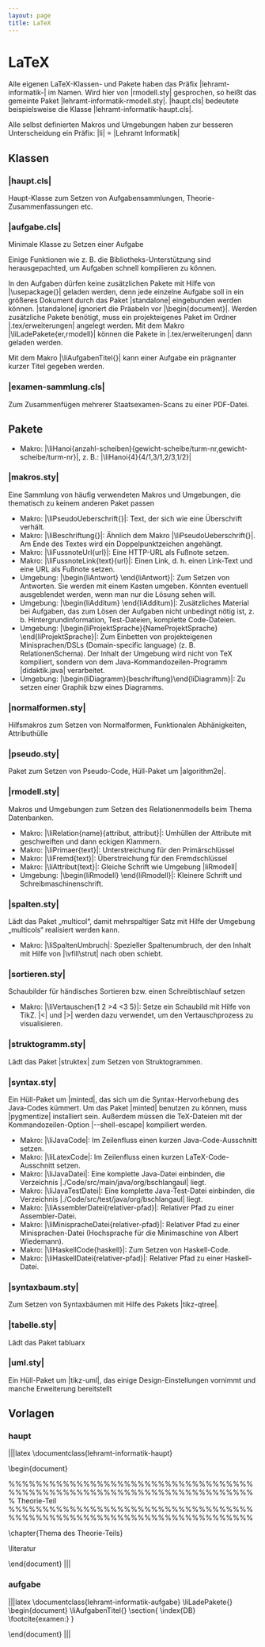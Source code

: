 ```yaml
---
layout: page
title: LaTeX
---
```


# LaTeX

Alle eigenen LaTeX-Klassen- und Pakete haben das Präfix
|lehramt-informatik-| im Namen. Wird hier von |rmodell.sty| gesprochen,
so heißt das gemeinte Paket |lehramt-informatik-rmodell.sty|.
|haupt.cls| bedeutete beispielsweise die Klasse
|lehramt-informatik-haupt.cls|.

Alle selbst definierten Makros und Umgebungen haben zur besseren
Unterscheidung ein Präfix: |li| = |Lehramt Informatik|

## Klassen

### |haupt.cls|

Haupt-Klasse zum Setzen von Aufgabensammlungen,
Theorie-Zusammenfassungen etc.

### |aufgabe.cls|

Minimale Klasse zu Setzen einer Aufgabe

Einige Funktionen wie z. B. die Bibliotheks-Unterstützung sind
herausgepachted, um Aufgaben schnell kompilieren zu können.

In den Aufgaben dürfen keine zusätzlichen Pakete mit Hilfe von
|\usepackage{}| geladen werden, denn jede einzelne Aufgabe soll in ein
größeres Dokument durch das Paket |standalone| eingebunden werden
können. |standalone| ignoriert die Präabeln vor |\begin{document}|.
Werden zusätzliche Pakete benötigt, muss ein projekteigenes Paket im
Ordner |.tex/erweiterungen| angelegt werden. Mit dem Makro
|\liLadePakete{er,rmodell}| können die Pakete in |.tex/erweiterungen|
dann geladen werden.

Mit dem Makro |\liAufgabenTitel{}| kann einer Aufgabe ein prägnanter
kurzer Titel gegeben werden.

### |examen-sammlung.cls|

Zum Zusammenfügen mehrerer Staatsexamen-Scans zu einer PDF-Datei.

## Pakete

* Makro: |\liHanoi{anzahl-scheiben}{gewicht-scheibe/turm-nr,gewicht-scheibe/turm-nr}|,
  z. B.: |\liHanoi{4}{4/1,3/1,2/3,1/2}|

### |makros.sty|

Eine Sammlung von häufig verwendeten Makros und Umgebungen, die
thematisch zu keinem anderen Paket passen

* Makro: |\liPseudoUeberschrift{}|: Text, der sich wie eine Überschrift
  verhält.
* Makro: |\liBeschriftung{}|: Ähnlich dem Makro
  |\liPseudoUeberschrift{}|. Am Ende des Textes wird ein
  Doppelpunktzeichen angehängt.
* Makro: |\liFussnoteUrl{url}|: Eine HTTP-URL als Fußnote setzen.
* Makro: |\liFussnoteLink{text}{url}|: Einen Link, d. h. einen Link-Text
  und eine URL als Fußnote setzen.
* Umgebung: |\begin{liAntwort} \end{liAntwort}|: Zum Setzen von
  Antworten. Sie werden mit einem Kasten umgeben. Könnten eventuell
  ausgeblendet werden, wenn man nur die Lösung sehen will.
* Umgebung: |\begin{liAdditum} \end{liAdditum}|: Zusätzliches Material
  bei Aufgaben, das zum Lösen der Aufgaben nicht unbedingt nötig ist,
  z. b. Hintergrundinformation, Test-Dateien, komplette Code-Dateien.
* Umgebung: |\begin{liProjektSprache}{NameProjektSprache}
  \end{liProjektSprache}|: Zum Einbetten
  von projekteigenen Minisprachen/DSLs (Domain-specific language)
  (z. B. RelationenSchema). Der Inhalt
  der Umgebung wird nicht von TeX kompiliert, sondern von dem
  Java-Kommandozeilen-Programm |didaktik.java| verarbeitet.
* Umgebung: |\begin{liDiagramm}{beschriftung}\end{liDiagramm}|: Zu
  setzen einer Graphik bzw eines Diagramms.

### |normalformen.sty|

Hilfsmakros zum Setzen von Normalformen, Funktionalen Abhänigkeiten,
Attributhülle

### |pseudo.sty|

Paket zum Setzen von Pseudo-Code, Hüll-Paket um |algorithm2e|.

### |rmodell.sty|

Makros und Umgebungen zum Setzen des Relationenmodells beim Thema
Datenbanken.

* Makro: |\liRelation{name}{attribut, attribut}|: Umhüllen der Attribute
  mit geschweiften und dann eckigen Klammern.
* Makro: |\liPrimaer{text}|: Unterstreichung für den Primärschlüssel
* Makro: |\liFremd{text}|: Überstreichung für den Fremdschlüssel
* Makro: |\liAttribut{text}|: Gleiche Schrift wie Umgebung |liRmodell|
* Umgebung: |\begin{liRmodell} \end{liRmodell}|: Kleinere Schrift und
  Schreibmaschinenschrift.

### |spalten.sty|

Lädt das Paket
„multicol“, damit mehrspaltiger Satz mit Hilfe der Umgebung „multicols“
realisiert werden kann.

* Makro: |\liSpaltenUmbruch|: Spezieller Spaltenumbruch, der den Inhalt
  mit Hilfe von |\vfill\strut| nach oben schiebt.

### |sortieren.sty|

Schaubilder für händisches Sortieren bzw. einen Schreibtischlauf setzen

* Makro: |\liVertauschen{1 2 >4 <3 5}|: Setze ein Schaubild mit Hilfe
  von TikZ. |<| und |>| werden dazu verwendet, um den Vertauschprozess
  zu visualisieren.

### |struktogramm.sty|

Lädt das Paket |struktex| zum Setzen von Struktogrammen.

### |syntax.sty|

Ein Hüll-Paket um |minted|, das sich um die Syntax-Hervorhebung des
Java-Codes kümmert. Um das Paket |minted| benutzen zu können, muss
|pygmentize| installiert sein. Außerdem müssen die TeX-Dateien mit der
Kommandozeilen-Option |--shell-escape| kompiliert werden.

* Makro: |\liJavaCode|: Im Zeilenfluss einen kurzen
  Java-Code-Ausschnitt setzen.
* Makro: |\liLatexCode|: Im Zeilenfluss einen kurzen
  LaTeX-Code-Ausschnitt setzen.
* Makro: |\liJavaDatei|: Eine komplette Java-Datei einbinden, die
  Verzeichnis |./Code/src/main/java/org/bschlangaul| liegt.
* Makro: |\liJavaTestDatei|: Eine komplette Java-Test-Datei einbinden,
  die Verzeichnis |./Code/src/test/java/org/bschlangaul| liegt.
* Makro: |\liAssemblerDatei{relativer-pfad}|: Relativer Pfad zu einer
  Assembler-Datei.
* Makro: |\liMinispracheDatei{relativer-pfad}|: Relativer Pfad zu einer
  Minisprachen-Datei (Hochsprache für die Minimaschine von Albert
  Wiedemann).
* Makro: |\liHaskellCode{haskell}|: Zum Setzen von Haskell-Code.
* Makro: |\liHaskellDatei{relativer-pfad}|: Relativer Pfad zu einer
  Haskell-Datei.

### |syntaxbaum.sty|

Zum Setzen von Syntaxbäumen mit Hilfe des Pakets |tikz-qtree|.

### |tabelle.sty|

Lädt das Paket tabluarx

### |uml.sty|

Ein Hüll-Paket um |tikz-uml|, das einige Design-Einstellungen vornimmt
und manche Erweiterung bereitstellt

## Vorlagen

### haupt

|||latex
\documentclass{lehramt-informatik-haupt}

\begin{document}

%%%%%%%%%%%%%%%%%%%%%%%%%%%%%%%%%%%%%%%%%%%%%%%%%%%%%%%%%%%%%%%%%%%%%%%%
% Theorie-Teil
%%%%%%%%%%%%%%%%%%%%%%%%%%%%%%%%%%%%%%%%%%%%%%%%%%%%%%%%%%%%%%%%%%%%%%%%

\chapter{Thema des Theorie-Teils}

\literatur

\end{document}
|||

### aufgabe

|||latex
\documentclass{lehramt-informatik-aufgabe}
\liLadePakete{}
\begin{document}
\liAufgabenTitel{}
\section{
\index{DB}
\footcite{examen:}
}

\end{document}
|||
